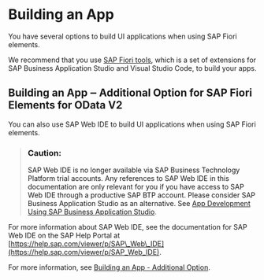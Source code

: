 <!-- loio9834a0a3b9284a6197f116f6c377ed06 -->

# Building an App

You have several options to build UI applications when using SAP Fiori elements.

We recommend that you use [SAP Fiori tools](https://help.sap.com/viewer/product/SAP_FIORI_tools/Latest/en-US), which is a set of extensions for SAP Business Application Studio and Visual Studio Code, to build your apps.



<a name="loio9834a0a3b9284a6197f116f6c377ed06__section_hj4_2yg_2nb"/>

## Building an App ‒ Additional Option for SAP Fiori Elements for OData V2

You can also use SAP Web IDE to build UI applications when using SAP Fiori elements.

> ### Caution:  
> SAP Web IDE is no longer available via SAP Business Technology Platform trial accounts. Any references to SAP Web IDE in this documentation are only relevant for you if you have access to SAP Web IDE through a productive SAP BTP account. Please consider SAP Business Application Studio as an alternative. See [App Development Using SAP Business Application Studio](../05_Developing_Apps/app-development-using-sap-business-application-studio-6bbad66.md).

For more information about SAP Web IDE, see the documentation for SAP Web IDE on the SAP Help Portal at [https://help.sap.com/viewer/p/SAP\_Web\_IDE](https://help.sap.com/viewer/p/SAP_Web_IDE).

For more information, see [Building an App - Additional Option](building-an-app-additional-option-fbd6c96.md).

